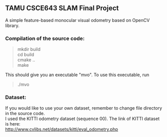 ## TAMU CSCE643 SLAM Final Project
A simple feature-based monocular visual odometry based on OpenCV library.  
### Compilation of the source code:
  > mkdir build  
  > cd build  
  > cmake ..  
  > make  

This should give you an executable "mvo".  To use this executable, run  
  >./mvo  

### Dataset:  
If you would like to use your own dataset, remember to change file directory in the source code.  
I used the KITTI odometry dataset (sequence 00). The link of KITTI dataset is here:  
http://www.cvlibs.net/datasets/kitti/eval_odometry.php  

